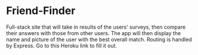 # Friend-Finder
Full-stack site that will take in results of the users' surveys, then compare their answers with those from other users. The app will then display the name and picture of the user with the best overall match.
Routing is handled by Express.
Go to this Heroku link to fill it out.
